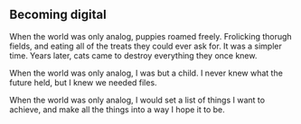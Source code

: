 ## Becoming digital



When the world was only analog, puppies roamed freely. Frolicking thorugh fields, and eating all of the treats they could ever ask for. It was a simpler time. Years later, cats came to destroy everything they once knew.

When the world was only analog, I was but a child. I never knew what the future held, but I knew we needed files.

When the world was only analog,
I would set a list of things I want to achieve, and make all the things into a way I hope it to be.
